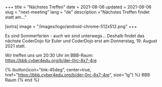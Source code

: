 +++
title = "Nächstes Treffen"
date = 2021-08-06 
updated = 2021-08-06
slug = "next-meeting"
lang = "de"
description ="Nächstes Treffen findet statt am..."

[extra]
image = "/images/logo/android-chrome-512x512.png"
+++

Es sind Sommerferien - auch wir sind unterwegs... Deshalb findet das nächste
CoderDojo für Euler und CoderDojo erst am Donnerstag, 19. August 2021 statt.

Wir treffen uns um 20:30 Uhr im BBB-Raum: <https://bbb.cyber4edu.org/b/der-0rc-8x7-4re>


{% ibutton(icon="link-45deg", center=true, href="https://bbb.cyber4edu.org/b/der-0rc-8x7-4re", size="lg") %}
    BBB Raum
{% end %}
